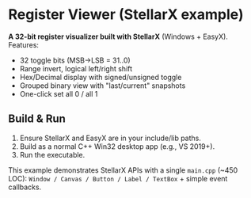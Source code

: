 # Register Viewer (StellarX example)

**A 32-bit register visualizer built with StellarX** (Windows + EasyX).  
Features:
- 32 toggle bits (MSB→LSB = 31..0)
- Range invert, logical left/right shift
- Hex/Decimal display with signed/unsigned toggle
- Grouped binary view with "last/current" snapshots
- One-click set all 0 / all 1

## Build & Run
1. Ensure StellarX and EasyX are in your include/lib paths.
2. Build as a normal C++ Win32 desktop app (e.g., VS 2019+).
3. Run the executable.

This example demonstrates StellarX APIs with a single `main.cpp` (~450 LOC):
`Window / Canvas / Button / Label / TextBox` + simple event callbacks.
